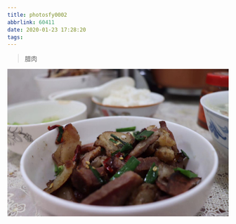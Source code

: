 ```yaml
---
title: photosfy0002
abbrlink: 60411
date: 2020-01-23 17:28:20
tags:
---
```


> 腊肉

<!--more-->

![](../imagesphotosfy0002/WechatIMG10.jpeg)